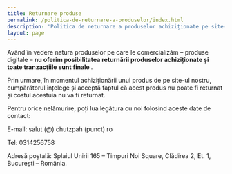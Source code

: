 ```yaml
---
title: Returnare produse 
permalink: /politica-de-returnare-a-produselor/index.html
description: 'Politica de returnare a produselor achiziționate pe site-ul beldie.ro.'
layout: page
---
```


Având în vedere natura produselor pe care le comercializăm – produse digitale – <strong>nu oferim posibilitatea returnării produselor achiziționate și toate tranzacțiile sunt finale </strong>.

Prin urmare, în momentul achiziționării unui produs de pe site-ul nostru, cumpărătorul înțelege și acceptă faptul că acest produs nu poate fi returnat și costul acestuia nu va fi returnat.

Pentru orice nelămurire, poți lua legătura cu noi folosind aceste date de contact:

E-mail: salut (@) chutzpah (punct) ro

Tel: 0314256758

Adresă poștală: Splaiul Unirii 165 – Timpuri Noi Square, Clădirea 2, Et. 1, București – România.